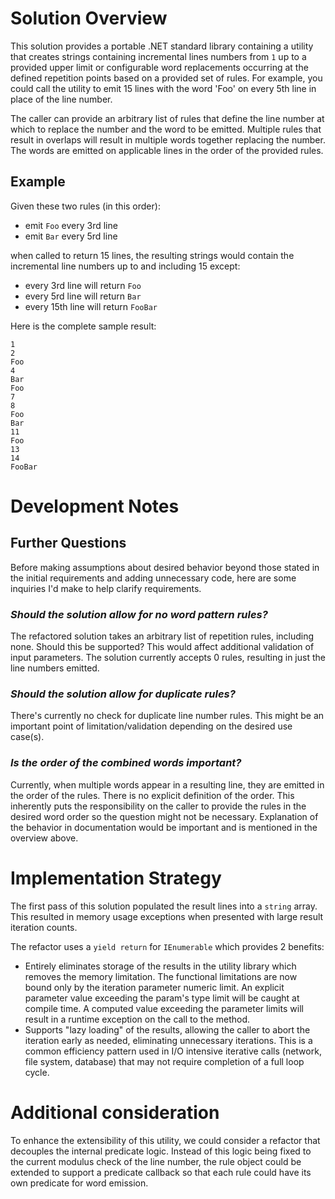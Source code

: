 # Solution Overview

This solution provides a portable .NET standard library containing a utility that creates strings containing incremental lines numbers from `1` up to a provided upper limit or configurable word replacements occurring at the defined repetition points based on a provided set of rules. For example, you could call the utility to emit 15 lines with the word 'Foo' on every 5th line in place of the line number. 

The caller can provide an arbitrary list of rules that define the line number at which to replace the number and the word to be emitted. Multiple rules that result in overlaps will result in multiple words together replacing the number. The words are emitted on applicable lines in the order of the provided rules.

## Example
Given these two rules (in this order):
* emit `Foo` every 3rd line
* emit `Bar` every 5rd line

when called to return 15 lines, the resulting strings would contain the incremental line numbers up to and including 15 except:
* every 3rd line will return `Foo`
* every 5rd line will return `Bar`
* every 15th line will return `FooBar`

Here is the complete sample result:

```
1
2
Foo
4
Bar
Foo
7
8
Foo
Bar
11
Foo
13
14
FooBar
```

# Development Notes

## Further Questions
Before making assumptions about desired behavior beyond those stated in the initial requirements and adding unnecessary code, here are some inquiries I'd make to help clarify requirements.

### *Should the solution allow for no word pattern rules?*
The refactored solution takes an arbitrary list of repetition rules, including none. Should this be supported? This would affect additional validation of input parameters. The solution currently accepts 0 rules, resulting in just the line numbers emitted.

### *Should the solution allow for duplicate rules?*
There's currently no check for duplicate line number rules. This might be an important point of limitation/validation depending on the desired use case(s).

### *Is the order of the combined words important?*
Currently, when multiple words appear in a resulting line, they are emitted in the order of the rules. There is no explicit definition of the order. This inherently puts the responsibility on the caller to provide the rules in the desired word order so the question might not be necessary. Explanation of the behavior in documentation would be important and is mentioned in the overview above.

# Implementation Strategy
The first pass of this solution populated the result lines into a `string` array. This resulted in memory usage exceptions when presented with large result iteration counts.

The refactor uses a `yield return` for `IEnumerable` which provides 2 benefits:
* Entirely eliminates storage of the results in the utility library which removes the memory limitation. The functional limitations are now bound only by the iteration parameter numeric limit. An explicit parameter value exceeding the param's type limit will be caught at compile time. A computed value exceeding the parameter limits will result in a runtime exception on the call to the method.
* Supports "lazy loading" of the results, allowing the caller to abort the iteration early as needed, eliminating unnecessary iterations. This is a common efficiency pattern used in I/O intensive iterative calls (network, file system, database) that may not require completion of a full loop cycle.

# Additional consideration

To enhance the extensibility of this utility, we could consider a refactor that decouples the internal predicate logic. Instead of this logic being fixed to the current modulus check of the line number, the rule object could be extended to support a predicate callback so that each rule could have its own predicate for word emission.